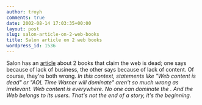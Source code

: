 ```yaml
---
author: troyh
comments: true
date: 2002-08-14 17:03:35+00:00
layout: post
slug: salon-article-on-2-web-books
title: Salon article on 2 web books
wordpress_id: 1536
---
```


Salon has an [article](http://www.salon.com/tech/feature/2002/08/13/media_titans/index.html) about 2 books that claim the web is dead; one says because of lack of business, the other says because of lack of content. Of course, they're both wrong. _In this context, statements like "Web content is dead" or "AOL Time Warner will dominate" aren't so much wrong as irrelevant. Web content is everywhere. No one can dominate the . And the Web belongs to its users. That's not the end of a story, it's the beginning._

